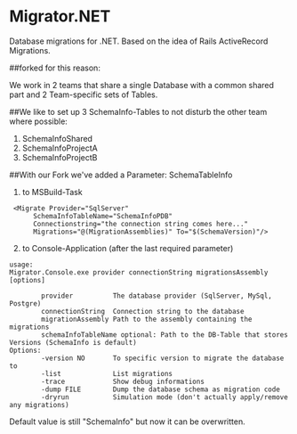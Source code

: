 # Migrator.NET
Database migrations for .NET. Based on the idea of Rails ActiveRecord Migrations.

##forked for this reason:

We work in 2 teams that share a single Database 
with a common shared part 
and 2 Team-specific sets of Tables.

##We like to set up 3 SchemaInfo-Tables to not disturb the other team where possible:
1. SchemaInfoShared
2. SchemaInfoProjectA
3. SchemaInfoProjectB


##With our Fork we've added a Parameter: SchemaTableInfo
1. to MSBuild-Task
```
 <Migrate Provider="SqlServer" 
      SchemaInfoTableName="SchemaInfoPDB"	
      Connectionstring="the connection string comes here..."		
      Migrations="@(MigrationAssemblies)" To="$(SchemaVersion)"/> 
```

2. to Console-Application (after the last required parameter)
```
usage:
Migrator.Console.exe provider connectionString migrationsAssembly [options]

        provider          The database provider (SqlServer, MySql, Postgre)
        connectionString  Connection string to the database
        migrationAssembly Path to the assembly containing the migrations
        schemaInfoTableName optional: Path to the DB-Table that stores Versions (SchemaInfo is default)
Options:
        -version NO       To specific version to migrate the database to
        -list             List migrations
        -trace            Show debug informations
        -dump FILE        Dump the database schema as migration code
        -dryrun           Simulation mode (don't actually apply/remove any migrations) 
```

Default value is still "SchemaInfo" but now it can be overwritten.

